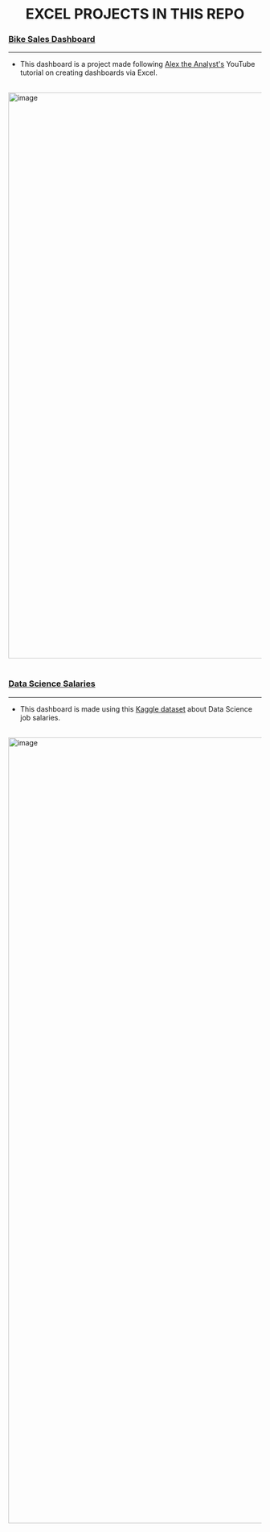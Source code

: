 <h1 align="center">EXCEL PROJECTS IN THIS REPO</h1>

### [Bike Sales Dashboard](https://github.com/denissejoyce/excel_dashboards/blob/main/bike-sales-dashboard.xlsx)
-----
* This dashboard is a project made following [Alex the Analyst's](https://www.youtube.com/@AlexTheAnalyst) YouTube tutorial on creating dashboards via Excel.
<br>
<img width="1125" alt="image" src="https://github.com/denissejoyce/excel_dashboards/assets/88027347/4c8e760c-12f2-4e0d-b0d6-f19b33f99b43" align="center">
<br>
<br>

### [Data Science Salaries](https://github.com/denissejoyce/excel_dashboards/blob/main/ds_job_salaries_dashboard.xlsx)
-----
* This dashboard is made using this [Kaggle dataset](https://www.kaggle.com/datasets/arnabchaki/data-science-salaries-2023) about Data Science job salaries.
<br>
<img width="1562" alt="image" src="https://github.com/denissejoyce/excel_dashboards/assets/88027347/3cda14bd-5215-4469-9585-2250009b24dd" align="center">



